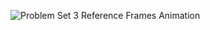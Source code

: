 ![Problem Set 3 Reference Frames Animation]([Figures_and_Plots/ReferenceFrames_gif.gif](https://github.com/zahrahmed1017/AA279C_CYGNSS_ADCS/blob/main/Figures_and_Plots/ReferenceFrames_animation.gif))

